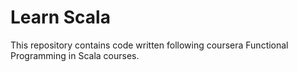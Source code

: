 # Learn Scala

This repository contains code written following coursera Functional Programming in Scala courses.


